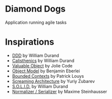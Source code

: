 Diamond Dogs
============

Application running agile tasks

Inspirations
============

*  [DDD][1] by William Durand
*  [Calisthenics][2] by William Durand
*  [Valuable Object][3] by Jolie Code
*  [Object Model][4] by Benjamin Eberlei
*  [Bounded Contexts][5] by Patrick Louys
*  [Screaming Architecture][6] by Yuriy Zubarev
*  [S.O.L.I.D.][7] by William Durand
*  [Normalizer / Serializer][8] by Maxime Steinhausser

[1]:  http://williamdurand.fr/2013/08/07/ddd-with-symfony2-folder-structure-and-code-first/
[2]:  http://williamdurand.fr/2013/06/03/object-calisthenics/#8-no-classes-with-more-than-two-instance-variables
[3]:  https://jolicode.github.io/value-object-conf/slides/index.html#3
[4]:  https://beberlei.de/2012/08/22/building_an_object_model__no_setters_allowed.html
[5]:  http://patricklouys.com/2017/04/26/the-importance-of-bounded-contexts/
[6]:  http://www.yuriy-zubarev.com/blog/2011/12/06/one-and-only-architecture-diagram.html
[7]:  http://williamdurand.fr/2013/07/30/from-stupid-to-solid-code/
[8]:  https://blog.elao.com/fr/dev/api-design-elao-team-interview/?utm_content=buffer20eb7&utm_medium=social&utm_source=twitter.com&utm_campaign=buffer#normalizers-serializers-composant-serializer-de-symfony-ou-jmsserializer
